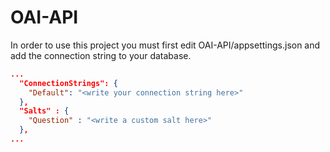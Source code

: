 # OAI-API

In order to use this project you must first edit OAI-API/appsettings.json and add the connection string to your database.

```json
...
  "ConnectionStrings": {
    "Default": "<write your connection string here>"
  },
  "Salts" : {
    "Question" : "<write a custom salt here>"
  },
...
```
